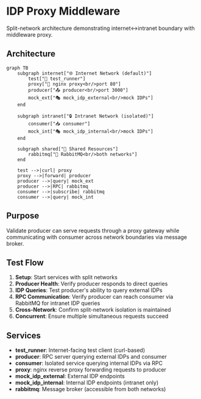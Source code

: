 # IDP Proxy Middleware

Split-network architecture demonstrating internet↔intranet boundary with middleware proxy.

## Architecture

```mermaid
graph TB
    subgraph internet["🌐 Internet Network (default)"]
        test["🧪 test_runner"]
        proxy["🔀 nginx proxy<br/>port 80"]
        producer["📤 producer<br/>port 3000"]
        mock_ext["🎭 mock_idp_external<br/>mock IDPs"]
    end

    subgraph intranet["🔒 Intranet Network (isolated)"]
        consumer["📥 consumer"]
        mock_int["🎭 mock_idp_internal<br/>mock IDPs"]
    end

    subgraph shared["🔗 Shared Resources"]
        rabbitmq["🐰 RabbitMQ<br/>both networks"]
    end

    test -->|curl| proxy
    proxy -->|forward| producer
    producer -->|query| mock_ext
    producer -->|RPC| rabbitmq
    consumer -->|subscribe| rabbitmq
    consumer -->|query| mock_int
```

## Purpose

Validate producer can serve requests through a proxy gateway while communicating with consumer across network boundaries via message broker.

## Test Flow

1. **Setup**: Start services with split networks
2. **Producer Health**: Verify producer responds to direct queries
3. **IDP Queries**: Test producer's ability to query external IDPs
4. **RPC Communication**: Verify producer can reach consumer via RabbitMQ for intranet IDP queries
5. **Cross-Network**: Confirm split-network isolation is maintained
6. **Concurrent**: Ensure multiple simultaneous requests succeed

## Services

- **test_runner**: Internet-facing test client (curl-based)
- **producer**: RPC server querying external IDPs and consumer
- **consumer**: Isolated service querying internal IDPs via RPC
- **proxy**: nginx reverse proxy forwarding requests to producer
- **mock_idp_external**: External IDP endpoints
- **mock_idp_internal**: Internal IDP endpoints (intranet only)
- **rabbitmq**: Message broker (accessible from both networks)
